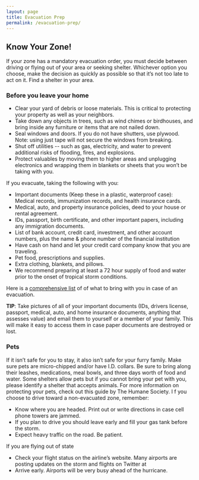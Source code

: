 ```yaml
---
layout: page
title: Evacuation Prep
permalink: /evacuation-prep/
---
```


## Know Your Zone!

If your zone has a mandatory evacuation order, you must decide between driving or flying out of your area or seeking shelter. Whichever option you choose, make the decision as quickly as possible so that it’s not too late to act on it. Find a shelter in your area.

### Before you leave your home

* Clear your yard of debris or loose materials. This is critical to protecting your property as well as your neighbors.
* Take down any objects in trees, such as wind chimes or birdhouses, and bring inside any furniture or items that are not nailed down.
* Seal windows and doors. If you do not have shutters, use plywood. Note: using just tape will not secure the windows from breaking.
* Shut off utilities -- such as gas, electricity, and water to prevent additional risks of flooding, fires, and explosions.
* Protect valuables by moving them to higher areas and unplugging electronics and wrapping them in blankets or sheets that you won’t be taking with you.


If you evacuate, taking the following with you:

- Important documents (Keep these in a plastic, waterproof case): Medical records, immunization records, and health insurance cards.
- Medical, auto, and property insurance policies, deed to your house or rental agreement.
- IDs, passport, birth certificate, and other important papers, including any immigration documents.
- List of bank account, credit card, investment, and other account numbers, plus the name & phone number of the financial institution
- Have cash on hand and let your credit card company know that you are traveling.
- Pet food, prescriptions and supplies.
- Extra clothing, blankets, and pillows.
- We recommend preparing at least a 72 hour supply of food and water prior to the onset of tropical storm conditions.

Here is a [comprehensive list](https://www.ready.gov/build-a-kit) of of what to bring with you in case of an evacuation.

**TIP**: Take pictures of all of your important documents (IDs, drivers license, passport, medical, auto, and home insurance documents, anything that assesses value) and email them to yourself or a member of your family. This will make it easy to access them in case paper documents are destroyed or lost.

### Pets

If it isn’t safe for you to stay, it also isn’t safe for your furry family. Make sure pets are micro-chipped and/or have I.D. collars. Be sure to bring along their leashes, medications, meal bowls, and three days worth of food and water. Some shelters allow pets but if you cannot bring your pet with you, please identify a shelter that accepts animals. For more information on protecting your pets, check out this guide by The Humane Society.
I
f you choose to drive toward a non-evacuated zone, remember:
- Know where you are headed. Print out or write directions in case cell phone towers are jammed.
- If you plan to drive you should leave early and fill your gas tank before the storm.
- Expect heavy traffic on the road. Be patient.

If you are flying out of state

- Check your flight status on the airline’s website. Many airports are posting updates on the storm and flights on Twitter at 
- Arrive early. Airports will be very busy ahead of the hurricane.